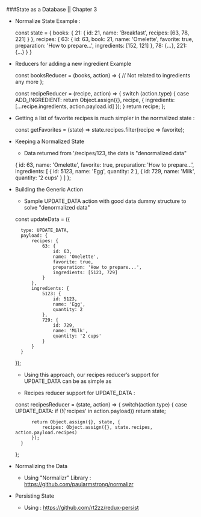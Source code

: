 ###State as a Database || Chapter 3

* Normalize State Example :

    const state = {
        books: {
            21: {
                id: 21,
                name: 'Breakfast',
                recipes: [63, 78, 221]
            }
        },
        recipes: {
            63: {
                id: 63,
                book: 21,
                name: 'Omelette',
                favorite: true,
                preparation: 'How to prepare...',
                ingredients: [152, 121]
            },
            78: {...},
            221: {...}
        }
    }

* Reducers for adding a new ingredient Example 

    const booksReducer = (books, action) => {
        // Not related to ingredients any more
    };

    const recipeReducer = (recipe, action) => {
        switch (action.type) {
            case ADD_INGREDIENT:
                return Object.assign({}, recipe, {
                    ingredients: [...recipe.ingredients, action.payload.id]
            });
        }
        return recipe;
    };


* Getting a list of favorite recipes is much simpler in the normalized state : 

    const getFavorites = (state) =>
        state.recipes.filter(recipe => favorite);


* Keeping a Normalized State

    - Data returned from '/recipes/123, the data is "denormalized data"

    {
        id: 63,
        name: 'Omelette',
        favorite: true,
        preparation: 'How to prepare...',
        ingredients: [
            {
                id: 5123,
                name: 'Egg',
                quantity: 2
            },
            {
                id: 729,
                name: 'Milk',
                quantity: '2 cups'
            }
        ]
    };

* Building the Generic Action

    - Sample UPDATE_DATA action with good data dummy structure to solve "denormalized data"

    const updateData = ({

        type: UPDATE_DATA,
        payload: {
            recipes: {
                63: {
                    id: 63,
                    name: 'Omelette',
                    favorite: true,
                    preparation: 'How to prepare...',   
                    ingredients: [5123, 729]
                }
            },
            ingredients: {
                5123: {
                    id: 5123,
                    name: 'Egg',
                    quantity: 2
                },
                729: {
                    id: 729,
                    name: 'Milk',
                    quantity: '2 cups'
                }
            }
        }
    });

    - Using this approach, our recipes reducer’s support for UPDATE_DATA can be as simple as

    - Recipes reducer support for UPDATE_DATA :
 
    const recipesReducer = (state, action) => {
        switch(action.type) {
            case UPDATE_DATA:
            if (!('recipes' in action.payload)) return state;
            
            return Object.assign({}, state, {
                recipes: Object.assign({}, state.recipes, action.payload.recipes)
            });
        }
    };


* Normalizing the Data

    - Using "Normalizr" Library : https://github.com/paularmstrong/normalizr

* Persisting State

    - Using : https://github.com/rt2zz/redux-persist